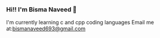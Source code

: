 ### Hi!! I'm Bisma Naveed 👋
I'm currently learning c and cpp coding languages
Email me at:bismanaveed693@gmail.com
